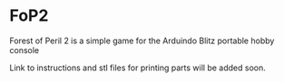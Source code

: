 # FoP2
Forest of Peril 2 is a simple game for the Arduindo Blitz portable hobby console

Link to instructions and stl files for printing parts will be added soon.
